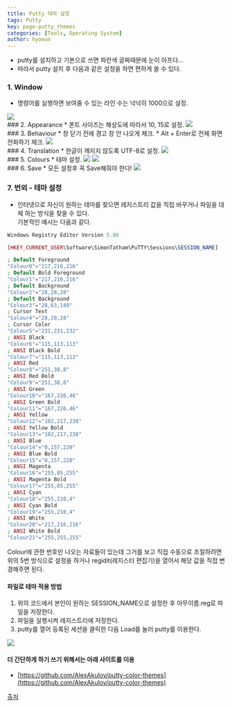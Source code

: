 ```yaml
---
title: Putty 테마 설정
tags: Putty
key: page-putty_themes
categories: [Tools, Operating System]
author: hyoeun
---
```


* putty를 설치하고 기본으로 쓰면 파란색 글짜때문에 눈이 아프다...
* 따라서 putty 설치 후 다음과 같은 설정을 하면 편하게 쓸 수 있다.

### 1. Window
* 명령어를 실행하면 보여줄 수 있는 라인 수는 넉넉히 1000으로 설정.  
<img alt=" " src="/assets/images/putty_window.png">

<br>
### 2. Appearance
* 폰트 사이즈는 해상도에 따라서 10, 15로 설정.  
<img alt=" " src="/assets/images/putty_appearance.png">

<br>
### 3. Behaviour
* 창 닫기 전에 경고 창 안 나오게 체크.
* Alt + Enter로 전체 화면 전화하기 체크.  
<img alt=" " src="/assets/images/putty_behaviour.png">

<br>
### 4. Translation
* 한글이 깨지지 않도록 UTF-8로 설정.  
<img alt=" " src="/assets/images/putty_translation.jpg">

<br>
### 5. Colours
* 테마 설정.  
<img alt=" " src="/assets/images/putty_colors.png">
<img alt=" " src="/assets/images/putty_theme.jpg">

<br>
### 6. Save
* 모든 설정후 꼭 Save해줘야 한다!  
<img alt=" " src="/assets/images/putty_save.png">

### 7. 번외 - 테마 설정
* 인터넷으로 자신이 원하는 테마를 찾으면 레지스트리 값을 직접 바꾸거나 파일을 대체 하는 방식을 찾을 수 있다.<br>
기본적인 예시는 다음과 같다.

```php
Windows Registry Editor Version 5.00

[HKEY_CURRENT_USER\Software\SimonTatham\PuTTY\Sessions\SESSION_NAME]

; Default Foreground
"Colour0"="217,216,216"
; Default Bold Foreground
"Colour1"="217,216,216"
; Default Background
"Colour2"="28,28,28"
; Default Background
"Colour3"="28,63,149"
; Cursor Text
"Colour4"="28,28,28"
; Cursor Color
"Colour5"="231,231,232"
; ANSI Black
"Colour6"="115,113,113"
; ANSI Black Bold
"Colour7"="115,113,113"
; ANSI Red
"Colour8"="251,38,8"
; ANSI Red Bold
"Colour9"="251,38,8"
; ANSI Green
"Colour10"="167,226,46"
; ANSI Green Bold
"Colour11"="167,226,46"
; ANSI Yellow
"Colour12"="102,217,238"
; ANSI Yellow Bold
"Colour13"="102,217,238"
; ANSI Blue
"Colour14"="0,157,220"
; ANSI Blue Bold
"Colour15"="0,157,220"
; ANSI Magenta
"Colour16"="255,85,255"
; ANSI Magenta Bold
"Colour17"="255,85,255"
; ANSI Cyan
"Colour18"="255,210,4"
; ANSI Cyan Bold
"Colour19"="255,210,4"
; ANSI White
"Colour20"="217,216,216"
; ANSI White Bold
"Colour21"="255,255,255"
```

Colour에 관한 번호만 나오는 자료들이 있는데 그거를 보고 직접 수동으로 조절하려면 위의 5번 방식으로 설정을 하거나 regidit(레지스터 편집기)을 열어서 해당 값을 직접 변경해주면 된다.

#### 파일로 테마 적용 방법
1. 위의 코드에서 본인이 원하는 SESSION_NAME으로 설정한 후 아무이름.reg로 파일을 저장한다.
2. 파일을 실행시켜 레지스트리에 저장한다.
3. putty를 열어 등록된 세션을 클릭한 다음 Load를 눌러 putty를 이용한다.  
<img alt=" " src="/assets/images/putty_theme.png">

#### 더 간단하게 하기 쓰기 위해서는 아래 사이트를 이용
* [https://github.com/AlexAkulov/putty-color-themes](https://github.com/AlexAkulov/putty-color-themes)

[출처](https://pimi.tistory.com/3)